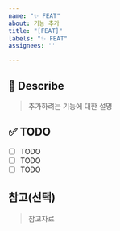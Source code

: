 ```yaml
---
name: "✨ FEAT"
about: 기능 추가
title: "[FEAT]"
labels: "✨ FEAT"
assignees: ''

---
```


## 📖 Describe
> 추가하려는 기능에 대한 설명

## ✅ TODO
- [ ] TODO
- [ ] TODO
- [ ] TODO

## 참고(선택)
> 참고자료
